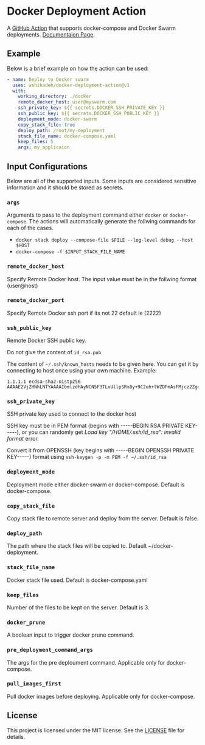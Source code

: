 # Docker Deployment Action

A [GitHub Action](https://github.com/marketplace/actions/docker-deployment) that supports docker-compose and Docker Swarm deployments. [Documentaion Page](https://wshihadeh.github.io/actions/Docker-Deployment/).


## Example

Below is a brief example on how the action can be used:

```yaml
- name: Deploy to Docker swarm
  uses: wshihadeh/docker-deployment-action@v1
  with:
    working_directory: ./docker
    remote_docker_host: user@myswarm.com
    ssh_private_key: ${{ secrets.DOCKER_SSH_PRIVATE_KEY }}
    ssh_public_key: ${{ secrets.DOCKER_SSH_PUBLIC_KEY }}
    deployment_mode: docker-swarm
    copy_stack_file: true
    deploy_path: /root/my-deployment
    stack_file_name: docker-compose.yaml
    keep_files: 5
    args: my_applicaion
```

## Input Configurations

Below are all of the supported inputs. Some inputs are considered sensitive information and it should be stored as secrets.

### `args`

Arguments to pass to the deployment command either  `docker`  or `docker-compose`. The actions will automatically generate the follwing commands for each of the cases.

- `docker stack deploy --compose-file $FILE --log-level debug --host $HOST`
- `docker-compose -f $INPUT_STACK_FILE_NAME`


### `remote_docker_host`

Specify Remote Docker host. The input value must be in the follwing format (user@host)

### `remote_docker_port`

Specify Remote Docker ssh port if its not 22 default ie (2222)

### `ssh_public_key`

Remote Docker SSH public key. 

Do not give the content of `id_rsa.pub`

The content of `~/.ssh/known_hosts` needs to be given here. You can get it by connecting to host once using your own machine. Example:

```
1.1.1.1 ecdsa-sha2-nistp256 AAAAE2VjZHNhLNTYAAAAIbmlzdHAyNCN5F3TLxUllpSRx8y+9C2uh+lWZDFmAsFMjcz2Zgq4d5F+oGicGaRk=
```

### `ssh_private_key`

SSH private key used to connect to the docker host

SSH key must be in PEM format (begins with -----BEGIN RSA PRIVATE KEY-----), or you can randomly get _Load key "/HOME/.ssh/id_rsa": invalid format_ error.

Convert it from OPENSSH (key begins with -----BEGIN OPENSSH PRIVATE KEY-----)  format using `ssh-keygen -p -m PEM -f ~/.ssh/id_rsa`

### `deployment_mode`
Deployment mode either docker-swarm or docker-compose. Default is docker-compose.
### `copy_stack_file`
Copy stack file to remote server and deploy from the server. Default is false.
### `deploy_path`
The path where the stack files will be copied to. Default ~/docker-deployment.
### `stack_file_name`
Docker stack file used. Default is docker-compose.yaml
### `keep_files`
Number of the files to be kept on the server. Default is 3.
### `docker_prune`
A boolean input to trigger docker prune command.
### `pre_deployment_command_args`
The args for the pre deploument command. Applicable only for docker-compose.
### `pull_images_first`
Pull docker images before deploying. Applicable only for docker-compose.

## License

This project is licensed under the MIT license. See the [LICENSE](LICENSE) file for details.
